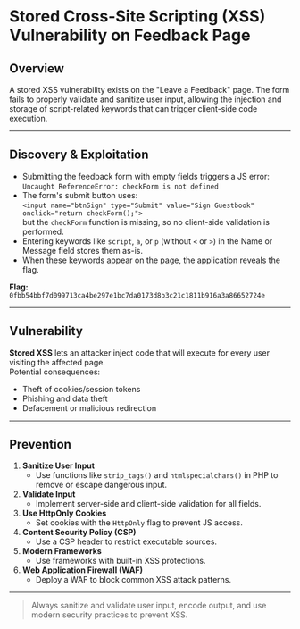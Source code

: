 # Stored Cross-Site Scripting (XSS) Vulnerability on Feedback Page

## Overview

A stored XSS vulnerability exists on the "Leave a Feedback" page. The form fails to properly validate and sanitize user input, allowing the injection and storage of script-related keywords that can trigger client-side code execution.

---

## Discovery & Exploitation

- Submitting the feedback form with empty fields triggers a JS error:  
  `Uncaught ReferenceError: checkForm is not defined`
- The form's submit button uses:  
  `<input name="btnSign" type="Submit" value="Sign Guestbook" onclick="return checkForm();">`  
  but the `checkForm` function is missing, so no client-side validation is performed.
- Entering keywords like `script`, `a`, or `p` (without `<` or `>`) in the Name or Message field stores them as-is.
- When these keywords appear on the page, the application reveals the flag.

**Flag:**  
`0fbb54bbf7d099713ca4be297e1bc7da0173d8b3c21c1811b916a3a86652724e`

---

## Vulnerability

**Stored XSS** lets an attacker inject code that will execute for every user visiting the affected page.  
Potential consequences:
- Theft of cookies/session tokens
- Phishing and data theft
- Defacement or malicious redirection

---

## Prevention

1. **Sanitize User Input**
    - Use functions like `strip_tags()` and `htmlspecialchars()` in PHP to remove or escape dangerous input.
2. **Validate Input**
    - Implement server-side and client-side validation for all fields.
3. **Use HttpOnly Cookies**
    - Set cookies with the `HttpOnly` flag to prevent JS access.
4. **Content Security Policy (CSP)**
    - Use a CSP header to restrict executable sources.
5. **Modern Frameworks**
    - Use frameworks with built-in XSS protections.
6. **Web Application Firewall (WAF)**
    - Deploy a WAF to block common XSS attack patterns.

---

> Always sanitize and validate user input, encode output, and use modern security practices to prevent XSS.